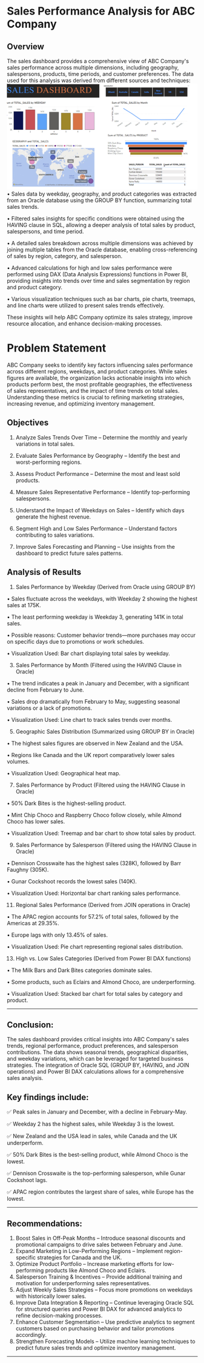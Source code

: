 # Sales Performance Analysis for ABC Company
## Overview

The sales dashboard provides a comprehensive view of ABC Company's sales performance across multiple dimensions, including geography, salespersons, products, time periods, and customer preferences. The data used for this analysis was derived from different sources and techniques:
![image alt](https://github.com/Maximus-247/Sales-Dashboard/blob/main/GroupBY.png?raw=true)
•	Sales data by weekday, geography, and product categories was extracted from an Oracle database using the GROUP BY function, summarizing total sales trends.

•	Filtered sales insights for specific conditions were obtained using the HAVING clause in SQL, allowing a deeper analysis of total sales by product, salespersons, and time period.

•	A detailed sales breakdown across multiple dimensions was achieved by joining multiple tables from the Oracle database, enabling cross-referencing of sales by region, category, and salesperson.

•	Advanced calculations for high and low sales performance were performed using DAX (Data Analysis Expressions) functions in Power BI, providing insights into trends over time and sales segmentation by region and product category.

•	Various visualization techniques such as bar charts, pie charts, treemaps, and line charts were utilized to present sales trends effectively.

These insights will help ABC Company optimize its sales strategy, improve resource allocation, and enhance decision-making processes.

# Problem Statement

ABC Company seeks to identify key factors influencing sales performance across different regions, weekdays, and product categories. While sales figures are available, the organization lacks actionable insights into which products perform best, the most profitable geographies, the effectiveness of sales representatives, and the impact of time trends on total sales. Understanding these metrics is crucial to refining marketing strategies, increasing revenue, and optimizing inventory management.

## Objectives
1.	Analyze Sales Trends Over Time – Determine the monthly and yearly variations in total sales.
  
2.	Evaluate Sales Performance by Geography – Identify the best and worst-performing regions.
  
3.	Assess Product Performance – Determine the most and least sold products.
   
4.	Measure Sales Representative Performance – Identify top-performing salespersons.
   
5.	Understand the Impact of Weekdays on Sales – Identify which days generate the highest revenue.
    
6.	Segment High and Low Sales Performance – Understand factors contributing to sales variations.
    
7.	Improve Sales Forecasting and Planning – Use insights from the dashboard to predict future sales patterns.

 ## Analysis of Results
1. Sales Performance by Weekday (Derived from Oracle using GROUP BY)
   
•	Sales fluctuate across the weekdays, with Weekday 2 showing the highest sales at 175K.

•	The least performing weekday is Weekday 3, generating 141K in total sales.

•	Possible reasons: Customer behavior trends—more purchases may occur on specific days due to promotions or work schedules.

•	Visualization Used: Bar chart displaying total sales by weekday.


3. Sales Performance by Month (Filtered using the HAVING Clause in Oracle)
   
•	The trend indicates a peak in January and December, with a significant decline from February to June.

•	Sales drop dramatically from February to May, suggesting seasonal variations or a lack of promotions.

•	Visualization Used: Line chart to track sales trends over months.


5. Geographic Sales Distribution (Summarized using GROUP BY in Oracle)
   
•	The highest sales figures are observed in New Zealand and the USA.

•	Regions like Canada and the UK report comparatively lower sales volumes.

•	Visualization Used: Geographical heat map.

7. Sales Performance by Product (Filtered using the HAVING Clause in Oracle)
   
•	50% Dark Bites is the highest-selling product.

•	Mint Chip Choco and Raspberry Choco follow closely, while Almond Choco has lower sales.

•	Visualization Used: Treemap and bar chart to show total sales by product.

9. Sales Performance by Salesperson (Filtered using the HAVING Clause in Oracle)
    
•	Dennison Crosswaite has the highest sales (328K), followed by Barr Faughny (305K).

•	Gunar Cockshoot records the lowest sales (140K).

•	Visualization Used: Horizontal bar chart ranking sales performance.


11. Regional Sales Performance (Derived from JOIN operations in Oracle)
    
•	The APAC region accounts for 57.2% of total sales, followed by the Americas at 29.35%.

•	Europe lags with only 13.45% of sales.

•	Visualization Used: Pie chart representing regional sales distribution.


13. High vs. Low Sales Categories (Derived from Power BI DAX functions)
    
•	The Milk Bars and Dark Bites categories dominate sales.

•	Some products, such as Eclairs and Almond Choco, are underperforming.

•	Visualization Used: Stacked bar chart for total sales by category and product.

________________________________________
## Conclusion:
The sales dashboard provides critical insights into ABC Company's sales trends, regional performance, product preferences, and salesperson contributions. The data shows seasonal trends, geographical disparities, and weekday variations, which can be leveraged for targeted business strategies. The integration of Oracle SQL (GROUP BY, HAVING, and JOIN operations) and Power BI DAX calculations allows for a comprehensive sales analysis.
## Key findings include:
✅ Peak sales in January and December, with a decline in February-May.

✅ Weekday 2 has the highest sales, while Weekday 3 is the lowest.

✅ New Zealand and the USA lead in sales, while Canada and the UK underperform.

✅ 50% Dark Bites is the best-selling product, while Almond Choco is the lowest.

✅ Dennison Crosswaite is the top-performing salesperson, while Gunar Cockshoot lags.

✅ APAC region contributes the largest share of sales, while Europe has the lowest.
________________________________________
## Recommendations:
1.	Boost Sales in Off-Peak Months – Introduce seasonal discounts and promotional campaigns to drive sales between February and June.
2.	Expand Marketing in Low-Performing Regions – Implement region-specific strategies for Canada and the UK.
3.	Optimize Product Portfolio – Increase marketing efforts for low-performing products like Almond Choco and Eclairs.
4.	Salesperson Training & Incentives – Provide additional training and motivation for underperforming sales representatives.
5.	Adjust Weekly Sales Strategies – Focus more promotions on weekdays with historically lower sales.
6.	Improve Data Integration & Reporting – Continue leveraging Oracle SQL for structured queries and Power BI DAX for advanced analytics to refine decision-making processes.
7.	Enhance Customer Segmentation – Use predictive analytics to segment customers based on purchasing behavior and tailor promotions accordingly.
8.	Strengthen Forecasting Models – Utilize machine learning techniques to predict future sales trends and optimize inventory management.


________________________________________
